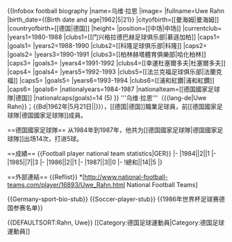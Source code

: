 {{Infobox football biography
|name=乌维·拉恩
|image=
|fullname=Uwe Rahn
|birth_date={{Birth date and age|1962|5|21}}
|cityofbirth=[[曼海姆|曼海姆]]
|countryofbirth=[[德国|德国]]
|height=
|position=[[中场|中场]]
|currentclub=
|years1=1980-1988
|clubs1=[[门兴格拉德巴赫足球俱乐部|慕遜加柏]]
|caps1=
|goals1=
|years2=1988-1990
|clubs2=[[科隆足球俱乐部|科隆]]
|caps2=
|goals2=
|years3=1990-1991
|clubs3=[[柏林赫塔體育俱樂部|哈化柏林]]
|caps3=
|goals3=
|years4=1991-1992
|clubs4=[[幸運杜塞爾多夫|杜塞爾多夫]]
|caps4=
|goals4=
|years5=1992-1993
|clubs5=[[法兰克福足球俱乐部|法蘭克福]]
|caps5=
|goals5=
|years6=1993-1994
|clubs6=[[浦和紅鑽|浦和紅鑽]]
|caps6=
|goals6=
|nationalyears=1984-1987
|nationalteam=[[德国國家足球隊|德国]]
|nationalcaps(goals)=14 (5)
}}
'''乌维·拉恩'''（{{lang-de|Uwe Rahn}}；{{Bd|1962年|5月21日||}}），[[德国|德国]]職業足球員，前[[德国國家足球隊|德国國家足球隊]]成員。

==德国國家足球隊==
从1984年到1987年，他共为[[德国國家足球隊|德国國家足球隊]]出场14次，打进5球。

==成績==
{{Football player national team statistics|GER}}
|-
|1984||2||1
|-
|1985||7||3
|-
|1986||2||1
|-
|1987||3||0
|-
!總和||14||5
|}

==外部連結==
{{Reflist}}
*[http://www.national-football-teams.com/player/16893/Uwe_Rahn.html National Football Teams]

{{Germany-sport-bio-stub}}
{{Soccer-player-stub}}
{{1986年世界杯足球赛德国参赛名单}}

{{DEFAULTSORT:Rahn, Uwe}}
[[Category:德国足球運動員|Category:德国足球運動員]]